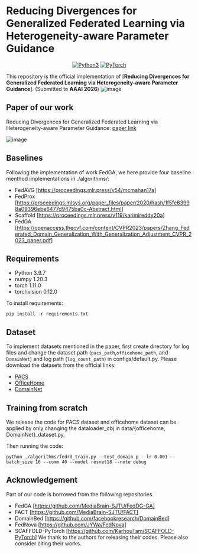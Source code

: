 # Reducing Divergences for Generalized Federated Learning via Heterogeneity-aware Parameter Guidance 

<p align="center">
  <a href="#"><img alt="Python3" src="https://img.shields.io/badge/Python-3-brightgreen.svg?style=flat-square"></a>
  <a href="#"><img alt="PyTorch" src="https://img.shields.io/badge/PyTorch-%3E=1.11-orange"></a>
</p>


This repository is the official implementation of [**Reducing Divergences for Generalized Federated Learning via Heterogeneity-aware Parameter Guidance**]. (Submitted to **AAAI 2026**)
![image](./imgs/nips_framework.jpg)


## Paper of our work

Reducing Divergences for Generalized Federated Learning via Heterogeneity-aware Parameter Guidance: [paper link](https://openreview.net/forum?id=kzId3MPx6H&noteId=kzId3MPx6H)


![image](./imgs/feature.jpg)



## Baselines
Following the implementation of work FedGA, we here provide four baseline menthod implementations in ./algorithms/:
 - FedAVG [https://proceedings.mlr.press/v54/mcmahan17a]
 - FedProx [https://proceedings.mlsys.org/paper_files/paper/2020/hash/1f5fe83998a09396ebe6477d9475ba0c-Abstract.html]
 - Scaffold [https://proceedings.mlr.press/v119/karimireddy20a]
 - FedGA [https://openaccess.thecvf.com/content/CVPR2023/papers/Zhang_Federated_Domain_Generalization_With_Generalization_Adjustment_CVPR_2023_paper.pdf]



## Requirements

- Python 3.9.7
- numpy 1.20.3
- torch 1.11.0
- torchvision 0.12.0


To install requirements:
```
pip install -r requirements.txt
```

## Dataset

To implement datasets mentioned in the paper, first create directory for log files and change the dataset path (`pacs_path`,`officehome_path`, and `DomainNet`) and log path (`log_count_path`) in configs/default.py.
Please download the datasets from the official links:

- [PACS](https://domaingeneralization.github.io)
- [OfficeHome](https://hemanthdv.github.io/officehome-dataset)
- [DomainNet](http://ai.bu.edu/M3SDA/)


## Training from scratch

We release the code for PACS dataset and officehome dataset can be applied by only changing the dataloader_obj in data/{officehome, DomainNet}_dataset.py. 

Then running the code:

`
python ./algorithms/fedrd_train.py --test_domain p --lr 0.001 --batch_size 16 --comm 40 --model resnet18 --note debug
`

## Acknowledgement

Part of our code is borrowed from the following repositories.

- FedGA [https://github.com/MediaBrain-SJTU/FedDG-GA]
- FACT [https://github.com/MediaBrain-SJTU/FACT]
- DomainBed [https://github.com/facebookresearch/DomainBed]
- FedNova [https://github.com/JYWa/FedNova]
- SCAFFOLD-PyTorch [https://github.com/KarhouTam/SCAFFOLD-PyTorch]
We thank to the authors for releasing their codes. Please also consider citing their works.

